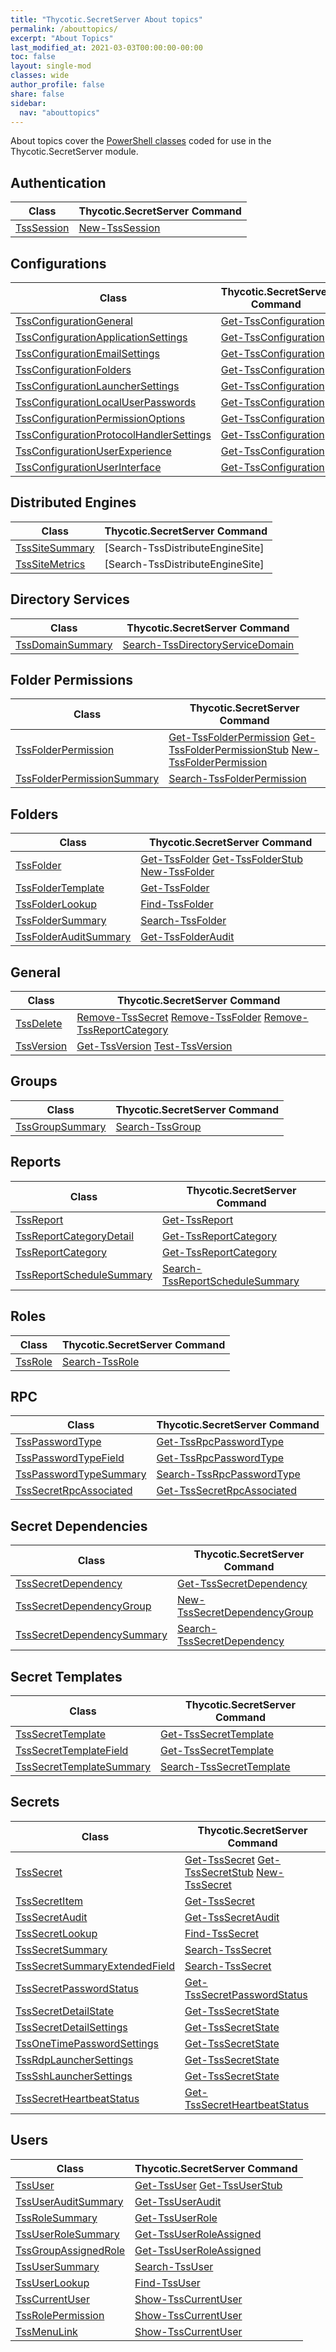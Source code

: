 ```yaml
---
title: "Thycotic.SecretServer About topics"
permalink: /abouttopics/
excerpt: "About Topics"
last_modified_at: 2021-03-03T00:00:00-00:00
toc: false
layout: single-mod
classes: wide
author_profile: false
share: false
sidebar:
  nav: "abouttopics"
---
```


About topics cover the [PowerShell classes](https://docs.microsoft.com/en-us/powershell/module/microsoft.powershell.core/about/about_classes) coded for use in the Thycotic.SecretServer module.

## Authentication

**Class** | **Thycotic.SecretServer Command** |
--------------------------------- | -------------------------------------------------- |
[TssSession] | [New-TssSession]

## Configurations

**Class** | **Thycotic.SecretServer Command** |
--------------------------------- | -------------------------------------------------- |
[TssConfigurationGeneral]                 | [Get-TssConfiguration]
[TssConfigurationApplicationSettings]     | [Get-TssConfiguration]
[TssConfigurationEmailSettings]           | [Get-TssConfiguration]
[TssConfigurationFolders]                 | [Get-TssConfiguration]
[TssConfigurationLauncherSettings]        | [Get-TssConfiguration]
[TssConfigurationLocalUserPasswords]      | [Get-TssConfiguration]
[TssConfigurationPermissionOptions]       | [Get-TssConfiguration]
[TssConfigurationProtocolHandlerSettings] | [Get-TssConfiguration]
[TssConfigurationUserExperience]          | [Get-TssConfiguration]
[TssConfigurationUserInterface]           | [Get-TssConfiguration]

## Distributed Engines

**Class** | **Thycotic.SecretServer Command** |
--------------------------------- | -------------------------------------------------- |
[TssSiteSummary] | [Search-TssDistributeEngineSite]
[TssSiteMetrics] | [Search-TssDistributeEngineSite]

## Directory Services

**Class** | **Thycotic.SecretServer Command** |
--------------------------------- | -------------------------------------------------- |
[TssDomainSummary] | [Search-TssDirectoryServiceDomain]

## Folder Permissions

**Class** | **Thycotic.SecretServer Command** |
--------------------------------- | -------------------------------------------------- |
[TssFolderPermission] | [Get-TssFolderPermission] [Get-TssFolderPermissionStub] [New-TssFolderPermission]
[TssFolderPermissionSummary] | [Search-TssFolderPermission]

## Folders

**Class** | **Thycotic.SecretServer Command** |
--------------------------------- | -------------------------------------------------- |
[TssFolder] | [Get-TssFolder] [Get-TssFolderStub] [New-TssFolder]
[TssFolderTemplate] | [Get-TssFolder]
[TssFolderLookup] | [Find-TssFolder]
[TssFolderSummary] | [Search-TssFolder]
[TssFolderAuditSummary] | [Get-TssFolderAudit]

## General

**Class** | **Thycotic.SecretServer Command** |
--------------------------------- | -------------------------------------------------- |
[TssDelete] | [Remove-TssSecret] [Remove-TssFolder] [Remove-TssReportCategory]
[TssVersion] | [Get-TssVersion] [Test-TssVersion]

## Groups

**Class** | **Thycotic.SecretServer Command** |
--------------------------------- | -------------------------------------------------- |
[TssGroupSummary] | [Search-TssGroup]

## Reports

**Class** | **Thycotic.SecretServer Command** |
--------------------------------- | -------------------------------------------------- |
[TssReport] | [Get-TssReport]
[TssReportCategoryDetail] | [Get-TssReportCategory]
[TssReportCategory] | [Get-TssReportCategory]
[TssReportScheduleSummary] | [Search-TssReportScheduleSummary]

## Roles

**Class** | **Thycotic.SecretServer Command** |
--------------------------------- | -------------------------------------------------- |
[TssRole] | [Search-TssRole]

## RPC

**Class** | **Thycotic.SecretServer Command** |
--------------------------------- | -------------------------------------------------- |
[TssPasswordType] | [Get-TssRpcPasswordType]
[TssPasswordTypeField] | [Get-TssRpcPasswordType]
[TssPasswordTypeSummary] | [Search-TssRpcPasswordType]
[TssSecretRpcAssociated] | [Get-TssSecretRpcAssociated]

## Secret Dependencies

**Class** | **Thycotic.SecretServer Command** |
--------------------------------- | -------------------------------------------------- |
[TssSecretDependency] | [Get-TssSecretDependency]
[TssSecretDependencyGroup] | [New-TssSecretDependencyGroup]
[TssSecretDependencySummary] | [Search-TssSecretDependency]

## Secret Templates

**Class** | **Thycotic.SecretServer Command** |
--------------------------------- | -------------------------------------------------- |
[TssSecretTemplate] | [Get-TssSecretTemplate]
[TssSecretTemplateField] | [Get-TssSecretTemplate]
[TssSecretTemplateSummary] | [Search-TssSecretTemplate]

## Secrets

**Class** | **Thycotic.SecretServer Command** |
--------------------------------- | -------------------------------------------------- |
[TssSecret] | [Get-TssSecret] [Get-TssSecretStub] [New-TssSecret]
[TssSecretItem] | [Get-TssSecret]
[TssSecretAudit] | [Get-TssSecretAudit]
[TssSecretLookup] | [Find-TssSecret]
[TssSecretSummary] | [Search-TssSecret]
[TssSecretSummaryExtendedField] | [Search-TssSecret]
[TssSecretPasswordStatus] | [Get-TssSecretPasswordStatus]
[TssSecretDetailState] | [Get-TssSecretState]
[TssSecretDetailSettings] | [Get-TssSecretState]
[TssOneTimePasswordSettings] | [Get-TssSecretState]
[TssRdpLauncherSettings] | [Get-TssSecretState]
[TssSshLauncherSettings] | [Get-TssSecretState]
[TssSecretHeartbeatStatus] | [Get-TssSecretHeartbeatStatus]

## Users

**Class** | **Thycotic.SecretServer Command** |
--------------------------------- | -------------------------------------------------- |
[TssUser] | [Get-TssUser] [Get-TssUserStub]
[TssUserAuditSummary] | [Get-TssUserAudit]
[TssRoleSummary] | [Get-TssUserRole]
[TssUserRoleSummary] | [Get-TssUserRoleAssigned]
[TssGroupAssignedRole] | [Get-TssUserRoleAssigned]
[TssUserSummary] | [Search-TssUser]
[TssUserLookup] | [Find-TssUser]
[TssCurrentUser] | [Show-TssCurrentUser]
[TssRolePermission] | [Show-TssCurrentUser]
[TssMenuLink] | [Show-TssCurrentUser]

[New-TssSession]:/thycotic.secretserver/commands/New-TssSession
[Get-TssSecret]:/thycotic.secretserver/commands/Get-TssSecret
[Find-TssSecret]:/thycotic.secretserver/commands/Find-TssSecret
[Search-TssSecret]:/thycotic.secretserver/commands/Search-TssSecret
[Get-TssSecretTemplate]:/thycotic.secretserver/commands/Get-TssSecretTemplate
[Get-TssSecretTemplate]:/thycotic.secretserver/commands/Get-TssSecretTemplate
[Get-TssFolder]:/thycotic.secretserver/commands/Get-TssFolder
[Get-TssSecretStub]:/thycotic.secretserver/commands/Get-TssSecretStub
[New-TssSecret]:/thycotic.secretserver/commands/New-TssSecret
[New-TssFolder]:/thycotic.secretserver/commands/New-TssFolder
[Get-TssFolderStub]:/thycotic.secretserver/commands/Get-TssFolderStub
[Remove-TssSecret]:/thycotic.secretserver/commands/Remove-TssSecret
[Remove-TssFolder]:/thycotic.secretserver/commands/Remove-TssFolder
[Remove-TssReportCategory]:/thycotic.secretserver/commands/Remove-TssReportCategory
[Test-TssVersion]:/thycotic.secretserver/commands/Test-TssVersion
[Get-TssVersion]:/thycotic.secretserver/commands/Get-TssVersio
[Find-TssFolder]:/thycotic.secretserver/commands/Find-TssFolder
[Search-TssFolder]:/thycotic.secretserver/commands/Search-TssFolder
[Search-TssGroup]:/thycotic.secretserver/commands/Search-TssGroup
[Get-TssReport]:/thycotic.secretserver/commands/Get-TssReport
[Get-TssReportCategory]:/thycotic.secretserver/commands/Get-TssReportCategory
[Search-TssReportScheduleSummary]:/thycotic.secretserver/commands/Search-TssReportScheduleSummary
[Get-TssFolderAudit]:/thycotic.secretserver/commands/Get-TssFolderAudit
[Search-TssFolderPermission]:/thycotic.secretserver/commands/Search-TssFolderPermission
[Get-TssFolderPermission]:/thycotic.secretserver/commands/Get-TssFolderPermission
[Get-TssFolderPermissionStub]:/thycotic.secretserver/commands/Get-TssFolderPermissionStub
[New-TssFolderPermission]:/thycotic.secretserver/commands/New-TssFolderPermission
[Search-TssRole]:/thycotic.secretserver/commands/Search-TssRole
[Get-TssUserRole]:/thycotic.secretserver/commands/Get-TssUserRole
[Get-TssUserRoleAssigned]:/thycotic.secretserver/commands/Get-TssuserRoleAssigned
[Get-TssSecretPasswordStatus]:/thycotic.secretserver/commands/Get-TssSecretPasswordStatus
[Search-TssUser]:/thycotic.secretserver/commands/Search-TssUser
[Find-TssUser]:/thycotic.secretserver/commands/Find-TssUser
[Search-TssDirectoryServiceDomain]:/thycotic.secretserver/commands/Search-TssDirectoryServiceDomain
[Show-TssCurrentUser]:/thycotic.secretserver/commands/Show-TssCurrentUser
[Get-TssUser]:/thycotic.secretserver/commands/Get-TssUser
[Get-TssSecretAudit]:/thycotic.secretserver/commands/Get-TssSecretAudit
[Get-TssSecretState]:/thycotic.secretserver/commands/Get-TssSecretState
[Search-TssSecretTemplate]:/thycotic.secretserver/commands/Search-TssSecretTemplate
[Get-TssSecretState]:/thycotic.secretserver/commands/Get-TssSecretState
[Get-TssSecretHeartbeatStatus]:/thycotic.secretserver/commands/Get-TssSecretHeartbeatStatus
[Get-TssUserAudit]:/thycotic.secretserver/commands/Get-TssUserAudit
[Get-TssUserStub]:/thycotic.secretserver/commands/Get-TssUserStub
[Get-TssConfiguration]:/thycotic.secretserver/commands/Get-TssConfiguration
[Get-TssDistributedEngineSite]:/thycotic.secretserver/commands/Get-TssDistributedEngineSite
[Get-TssSecretRpcAssociated]:/thycotic.secretserver/commands/Get-TssSecretRpcAssociated
[Search-TssRpcPasswordType]:/thycotic.secretserver/commands/Search-TssRpcPasswordType
[Get-TssRpcPasswordType]:/thycotic.secretserver/commands/Get-TssRpcPasswordType
[New-TssSecretDependencyGroup]:/thycotic.secretserver/commands/New-TssSecretDependencyGroup
[Search-TssSecretDependency]:/thycotic.secretserver/commands/Search-TssSecretDependency
[Get-TssSecretDependency]:/thycotic.secretserver/commands/Get-TssSecretDependency

[TssSecretDependency]:/thycotic.secretserver/abouttopics/about_tsssecretdependency
[TssSecretDependencyGroup]:/thycotic.secretserver/abouttopics/about_tsssecretdependencygroup
[TssSecretDependencySummary]:/thycotic.secretserver/abouttopics/about_tsssecretdependencysummary
[TssPasswordTypeField]:/thycotic.secretserver/abouttopics/about_tsspasswordtypefield
[TssPasswordType]:/thycotic.secretserver/abouttopics/about_tsspasswordtype
[TssPasswordTypeSummary]:/thycotic.secretserver/abouttopics/about_tsspasswordtypesummary
[TssSecretRpcAssociated]:/thycotic.secretserver/abouttopics/about_tsssecretrpcassociated
[TssSiteSummary]:/thycotic.secretserver/abouttopics/about_tsssitesummary
[TssSiteMetrics]:/thycotic.secretserver/abouttopics/about_tsssitemetrics
[TssConfigurationGeneral]:/thycotic.secretserver/abouttopics/about_tssconfigurationgeneral
[TssConfigurationApplicationSettings]:/thycotic.secretserver/abouttopics/about_tssconfigurationapplicationsettings
[TssConfigurationEmailSettings]:/thycotic.secretserver/abouttopics/about_tssconfigurationemailsettings
[TssConfigurationFolders]:/thycotic.secretserver/abouttopics/about_tssconfigurationfolders
[TssConfigurationLauncherSettings]:/thycotic.secretserver/abouttopics/about_tssconfigurationlaunchersettings
[TssConfigurationLocalUserPasswords]:/thycotic.secretserver/abouttopics/about_tssconfigurationlocaluserpasswords
[TssConfigurationPermissionOptions]:/thycotic.secretserver/abouttopics/about_tssconfigurationpermissionoptions
[TssConfigurationProtocolHandlerSettings]:/thycotic.secretserver/abouttopics/about_tssconfigurationprotocolhandlersettings
[TssConfigurationUserExperience]:/thycotic.secretserver/abouttopics/about_tssconfigurationuserexperience
[TssConfigurationUserInterface]:/thycotic.secretserver/abouttopics/about_tssconfigurationuserinterface
[TssUserAuditSummary]:/thycotic.secretserver/abouttopics/about_tssuserauditsummary
[TssSecretHeartbeatStatus]:/thycotic.secretserver/abouttopics/about_tsssecretheartbeatstatus
[TssSecretDetailState]:/thycotic.secretserver/abouttopics/about_tsssecretdetailstate
[TssSecretDetailSettings]:/thycotic.secretserver/abouttopics/about_tsssecretdetailsettings
[TssOneTimePasswordSettings]:/thycotic.secretserver/abouttopics/about_tssonetimepasswordsettings
[TssRdpLauncherSettings]:/thycotic.secretserver/abouttopics/about_tssrdplaunchersettings
[TssSshLauncherSettings]:/thycotic.secretserver/abouttopics/about_tsssshlaunchersettings
[TssSecretTemplateSummary]:/thycotic.secretserver/abouttopics/about_tsssecrettemplatesummary
[TssSecretState]:/thycotic.secretserver/abouttopics/about_tsssecretstate
[TssSecretAudit]:/thycotic.secretserver/abouttopics/about_tsssecretaudit
[TssUser]:/thycotic.secretserver/abouttopics/about_tssuser
[TssCurrentUser]:/thycotic.secretserver/abouttopics/about_tsscurrentlink
[TssRolePermission]:/thycotic.secretserver/abouttopics/about_tssrolepermission
[TssMenuLink]:/thycotic.secretserver/abouttopics/about_tssmenulink
[TssCurrentUser]:/thycotic.secretserver/abouttopics/about_tsscurrentuser
[TssDomainSummary]:/thycotic.secretserver/abouttopics/about_tssdomainsummary
[TssUserLookup]:/thycotic.secretserver/abouttopics/about_tssuserlookup
[TssUserSummary]:/thycotic.secretserver/abouttopics/about_tssusersummary
[TssSecretPasswordStatus]:/thycotic.secretserver/abouttopics/about_tsssecretpasswordstatus
[TssUserRoleSummary]:/thycotic.secretserver/abouttopics/about_tssuserrolesummary
[TssGroupAssignedRole]:/thycotic.secretserver/abouttopics/about_tssgroupassignedrole
[TssRoleSummary]:/thycotic.secretserver/abouttopics/about_tssrolesummary
[TssRole]:/thycotic.secretserver/abouttopics/about_tssrole
[TssFolderPermission]:/thycotic.secretserver/abouttopics/about_tssfolderpermission
[TssFolderPermissionSummary]:/thycotic.secretserver/abouttopics/about_tssfolderpermissionsummary
[TssFolderAuditSummary]:/thycotic.secretserver/abouttopics/about_tssfolderauditsummary
[TssSession]:/thycotic.secretserver/abouttopics/about_tsssession
[TssSecret]:/thycotic.secretserver/abouttopics/about_tsssecret
[TssSecretItem]:/thycotic.secretserver/abouttopics/about_tsssecretitem
[TssSecretLookup]:/thycotic.secretserver/abouttopics/about_tsssecretlookup
[TssSecretSummary]:/thycotic.secretserver/abouttopics/about_tsssecretsummary
[TssSecretSummaryExtendedField]:/thycotic.secretserver/abouttopics/about_tsssecretsummaryextendedfield
[TssSecretTemplate]:/thycotic.secretserver/abouttopics/about_tsssecrettemplate
[TssSecretTemplateField]:/thycotic.secretserver/abouttopics/about_tsssecrettemplatefield
[TssFolder]:/thycotic.secretserver/abouttopics/about_tssfolder
[TssFolderTemplate]:/thycotic.secretserver/abouttopics/about_tssfoldertemplate
[TssDelete]:/thycotic.secretserver/abouttopics/about_tssdelete
[TssVersion]:/thycotic.secretserver/abouttopics/about_tssversion
[TssFolderLookup]:/thycotic.secretserver/abouttopics/about_tssfolderlookup
[TssFolderSummary]:/thycotic.secretserver/abouttopics/about_tssfoldersummary
[TssGroupSummary]:/thycotic.secretserver/abouttopics/about_tssgroupsummary
[TssReport]:/thycotic.secretserver/abouttopics/about_tssreport
[TssReportCategoryDetail]:/thycotic.secretserver/abouttopics/about_tssreportcategory
[TssReportCategory]:/thycotic.secretserver/abouttopics/about_tssreportcategory
[TssReportScheduleSummary]:/thycotic.secretserver/abouttopics/about_tssreportschedulesummary